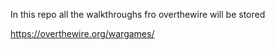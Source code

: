 In this repo all the walkthroughs fro overthewire will be stored 

https://overthewire.org/wargames/


